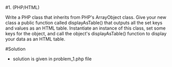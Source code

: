 #1. (PHP/HTML)

Write a PHP class that inherits from PHP's ArrayObject class. Give your new class a public function called
displayAsTable() that outputs all the set keys and values as an HTML table. Instantiate an instance of this
class, set some keys for the object, and call the object's displayAsTable() function to display your data as
an HTML table.

#Solution
- solution is given in problem_1.php file
